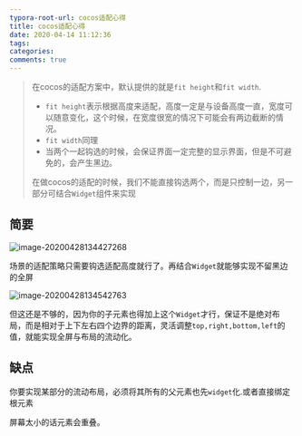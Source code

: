 ```yaml
---
typora-root-url: cocos适配心得
title: cocos适配心得
date: 2020-04-14 11:12:36
tags:
categories:
comments: true
---
```




> 在cocos的适配方案中，默认提供的就是`fit height`和`fit width`.
>
> * `fit height`表示根据高度来适配，高度一定是与设备高度一直，宽度可以随意变化，这个时候，在宽度很宽的情况下可能会有两边截断的情况。
> * `fit width`同理
> * 当两个一起钩选的时候，会保证界面一定完整的显示界面，但是不可避免的，会产生黑边。
>
> 在做cocos的适配的时候，我们不能直接钩选两个，而是只控制一边，另一部分可结合`Widget`组件来实现

<!--more-->

## 简要

![image-20200428134427268](/images/image-20200428134427268.png)

场景的适配策略只需要钩选适配高度就行了。再结合`Widget`就能够实现不留黑边的全屏

![image-20200428134542763](/images/image-20200428134542763.png)

但这还是不够的，因为你的子元素也得加上这个`Widget`才行，保证不是绝对布局，而是相对于上下左右四个边界的距离，灵活调整`top,right,bottom,left`的值，就能实现全屏与布局的流动化。

## 缺点

你要实现某部分的流动布局，必须将其所有的父元素也先`widget`化.或者直接绑定根元素

屏幕太小的话元素会重叠。

